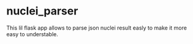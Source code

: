 # nuclei_parser
This lil flask app allows to parse json nuclei result easly to make it more easy to understable.
